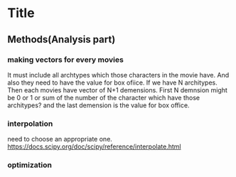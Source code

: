 # Title

## Methods(Analysis part)
### making vectors for every movies
It must include all archtypes which those characters in the movie have. And also they need to have the value for box ofiice.
If we have N architypes. Then each movies have vector of N+1 demensions. First N demnsion might be 0 or 1 or sum of the number of the character which have those architypes? and  the last demension is the value for  box office.
### interpolation
need to choose an appropriate one.
https://docs.scipy.org/doc/scipy/reference/interpolate.html
### optimization
